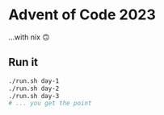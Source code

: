 # Advent of Code 2023

…with nix 🙃

## Run it
```sh
./run.sh day-1
./run.sh day-2
./run.sh day-3
# ... you get the point
```
